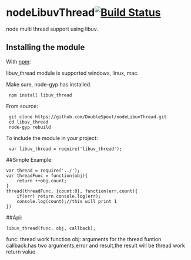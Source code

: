 nodeLibuvThread[![Build Status](https://travis-ci.org/DoubleSpout/nodeLibuvThread.png?branch=master)](https://travis-ci.org/DoubleSpout/nodeLibuvThread)
===============

node multi thread support using libuv.

## Installing the module

With [npm](http://npmjs.org/):

libuv_thread module is supported windows, linux, mac.

Make sure, node-gyp has installed.

     npm install libuv_thread

From source:

     git clone https://github.com/DoubleSpout/nodeLibuvThread.git
     cd libuv_thread
     node-gyp rebuild

To include the module in your project:

     var libuv_thread = require('libuv_thread');

##Simple Example:

    var thread = require('../');
    var threadFunc = function(obj){
    	return ++obj.count;
    }
    thread(threadFunc, {count:0}, function(err,count){
    	if(err) return console.log(err);
    	console.log(count);//this will print 1
    })

##Api:

    libuv_thread(func, obj, callback);

func: thread work function
obj: arguments for the thread funtion
callback:has two arguments,error and result,the result will be thread work return value




